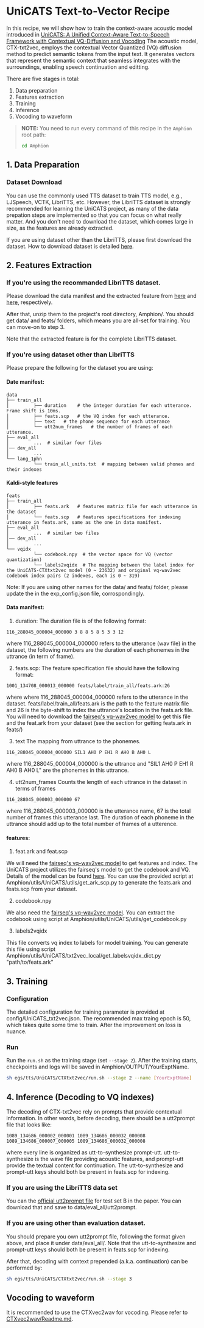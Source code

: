 # UniCATS Text-to-Vector Recipe

In this recipe, we will show how to train the context-aware acoustic model introduced in
[UniCATS: A Unified Context-Aware Text-to-Speech Framework with Contextual VQ-Diffusion and Vocoding](https://arxiv.org/abs/2306.07547)
The acoustic model, CTX-txt2vec, employs the contextual Vector Quantized (VQ) diffusion method to predict semantic tokens from the input text. It generates vectors that represent the semantic context that seamless integrates with the surroundings, enabling speech continuation and editting. 

There are five stages in total:

1. Data preparation
2. Features extraction
3. Training
4. Inference
5. Vocoding to waveform

> **NOTE:** You need to run every command of this recipe in the `Amphion` root path:
> ```bash
> cd Amphion
> ```

## 1. Data Preparation

### Dataset Download

You can use the commonly used TTS dataset to train TTS model, e.g., LJSpeech, VCTK, LibriTTS, etc. However, the LibriTTS dataset is strongly recommended for learning the UniCATS project, as many of the data prepation steps are implemented so that you can focus on what really matter. And you don't need to download the dataset, which comes large in size, as the features are already extracted. 

If you are using dataset other than the LibriTTS, please first download the dataset. How to download dataset is detailed [here](../../datasets/README.md).

## 2. Features Extraction

### If you're using the recommanded LibriTTS dataset.

Please download the data manifest and the extracted feature from [here](https://huggingface.co/datasets/cantabile-kwok/libritts-all-kaldi-data/resolve/main/data_ctxt2v.zip) and [here](https://huggingface.co/datasets/cantabile-kwok/libritts-all-kaldi-data/resolve/main/feats_ctxt2v.zip), respectively. 

After that, unzip them to the project's root directory, Amphion/. You should get data/ and feats/ folders, which means you are all-set for training. You can move-on to step 3. 

Note that the extracted feature is for the complete LibriTTS dataset. 

### If you're using dataset other than LibriTTS

Please prepare the following for the dataset you are using:

#### Date manifest:

```
data
├── train_all
│         ├── duration    # the integer duration for each utterance. Frame shift is 10ms.
│         ├── feats.scp   # the VQ index for each utterance. 
│         ├── text   # the phone sequence for each utterance
│         └── utt2num_frames   # the number of frames of each utterance.
├── eval_all
│         ...  # similar four files
│── dev_all
│         ...
└── lang_1phn
          └── train_all_units.txt  # mapping between valid phones and their indexes
```

#### Kaldi-style features

```
feats
├── train_all
│         ├── feats.ark   # features matrix file for each utterance in the dataset
│         └── feats.scp   # features specifications for indexing utterance in feats.ark, same as the one in data manifest. 
├── eval_all
│         ...  # similar two files
│── dev_all
│         ...
└── vqidx
          └── codebook.npy  # the vector space for VQ (vector quantization)
          └── labels2vqidx  # The mapping between the label index for the UniCATS-CTXtxt2vec model (0 ~ 23632) and original vq-wav2vec codebook index pairs (2 indexes, each is 0 ~ 319) 
```
Note: If you are using other names for the data/ and feats/ folder, please update the in the exp_config.json file, corrospondingly. 

#### Data manifest:

1. duration: 
The duration file is of the following format: 
```
116_288045_000004_000000 3 8 8 5 8 5 3 3 12
```
where 116_288045_000004_000000 refers to the utterance (wav file) in the dataset, the following numbers are the duration of each phonemes in the uttrance (in term of frame).

2. feats.scp:
The feature specification file should have the following format:
```
1001_134708_000013_000000 feats/label/train_all/feats.ark:26
```
where where 116_288045_000004_000000 refers to the utterance in the dataset. feats/label/train_all/feats.ark is the path to the feature matrix file and 26 is the byte-shift to index the uttrance's location in the feats.ark file. 
You will need to download the [fairseq's vq-wav2vec model](https://dl.fbaipublicfiles.com/fairseq/wav2vec/vq-wav2vec_kmeans.pt) to get this file and the feat.ark from your dataset (see the section for getting feats.ark in feats/)

3. text
The mapping from uttrance to the phonemes. 
```
116_288045_000004_000000 SIL1 AH0 P EH1 R AH0 B AH0 L
```
where 116_288045_000004_000000 is the uttrance and "SIL1 AH0 P EH1 R AH0 B AH0 L" are the phonemes in this uttrance.


4. utt2num_frames
Counts the length of each uttrance in the dataset in terms of frames
```
116_288045_000003_000000 67
```
where 116_288045_000003_000000 is the utterance name, 67 is the total number of frames this utterance last. The duration of each phoneme in the uttrance should add up to the total number of frames of a utterence. 

#### features:
1. feat.ark and feat.scp

We will need the [fairseq's vq-wav2vec model](https://dl.fbaipublicfiles.com/fairseq/wav2vec/vq-wav2vec_kmeans.pt) to get features and index. The UniCATS project utilizes the fairseq's model to get the codebook and VQ. Details of the model can be found [here](https://github.com/facebookresearch/fairseq/tree/main/examples/wav2vec#vq-wav2vec).
You can use the provided script at Amphion/utils/UniCATS/utils/get_ark_scp.py to generate the feats.ark and feats.scp from your dataset.

2. codebook.npy

We also need the [fairseq's vq-wav2vec model](https://dl.fbaipublicfiles.com/fairseq/wav2vec/vq-wav2vec_kmeans.pt). You can extract the codebook using script at Amphion/utils/UniCATS/utils/get_codebook.py

3. labels2vqidx

This file converts vq index to labels for model training. You can generate this file using script Amphion/utils/UniCATS/txt2vec_local/get_labelsvqidx_dict.py "path/to/feats.ark"


## 3. Training

### Configuration

The detailed configuration for training parameter is provided at config/UniCATS_txt2vec.json.
The recommended max traing epoch is 50, which takes quite some time to train. 
After the improvement on loss is nuance. 

### Run

Run the `run.sh` as the training stage (set  `--stage 2`). After the training starts, checkpoints and logs will be saved in Amphion/OUTPUT/YourExptName.

```bash
sh egs/tts/UniCATS/CTXtxt2vec/run.sh --stage 2 --name [YourExptName]
```


## 4. Inference (Decoding to VQ indexes)
The decoding of CTX-txt2vec rely on prompts that provide contextual information. In other words, before decoding, there should be a utt2prompt file that looks like:
```
1089_134686_000002_000001 1089_134686_000032_000008
1089_134686_000007_000005 1089_134686_000032_000008
```
where every line is organized as utt-to-synthesize prompt-utt. utt-to-synthesize is the wave file providing acoustic features, and prompt-utt provide the textual content for continuation. The utt-to-synthesize and prompt-utt keys should both be present in feats.scp for indexing.

### If you are using the LibriTTS data set
You can the [official utt2prompt file](https://cpdu.github.io/unicats/resources/testsetB_utt2prompt) for test set B in the paper. You can download that and save to data/eval_all/utt2prompt.

### If you are using other than evaluation dataset. 
You should prepare you own utt2prompt file, following the format given above, and place it under data/eval_all/. Note that the utt-to-synthesize and prompt-utt keys should both be present in feats.scp for indexing.

After that, decoding with context prepended (a.k.a. continuation) can be performed by:

```bash
sh egs/tts/UniCATS/CTXtxt2vec/run.sh --stage 3
```

## Vocoding to waveform
It is recommended to use the CTXvec2wav for vocoding. Please refer to [CTXvec2wav/Readme.md](../CTXvec2wav/Readme.md).